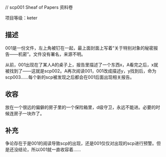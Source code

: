 // scp001 Sheaf of Papers 资料卷

项目等级：keter

## 描述

001是一份文件，左上角被钉在一起，最上面封面上写着“关于特别对象的秘密报告——机密”。文件没有署名，来源不明。

从前，001出现在了某人A的桌子上，报告里描述了一个东西x，A看完之后，x就被找到了——这就是scp002。A再次阅读001，001改成描述y，y找到后，命为scp003……每个新的scp被发现之后都会在001后面出现相关报告。

## 收容

放在一个很远的偏僻的房子里的一个保险箱里，d级守卫，永远不能进。必要的时候连房子一块炸了。

## 补充

争论存在于是001的阅读导致scp的出现，还是001仅仅对出现的scp进行预警。但是还没结论，所以001就一直收容着……
